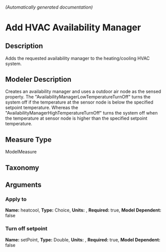 

###### (Automatically generated documentation)

# Add HVAC Availability Manager

## Description
Adds the requested availability manager to the heating/cooling HVAC system.

## Modeler Description
Creates an availability manager and uses a outdoor air node as the sensed property.
            The "AvailabilityManagerLowTemperatureTurnOff" turns the system off if the temperature at the sensor node is below the specified setpoint temperature. Whereas the
            "AvailabilityManagerHighTemperatureTurnOff" turns the system off when the temperature at sensor node is higher than the specified setpoint temperature.

## Measure Type
ModelMeasure

## Taxonomy


## Arguments


### Apply to

**Name:** heatcool,
**Type:** Choice,
**Units:** ,
**Required:** true,
**Model Dependent:** false

### Turn off setpoint

**Name:** setPoint,
**Type:** Double,
**Units:** ,
**Required:** true,
**Model Dependent:** false




